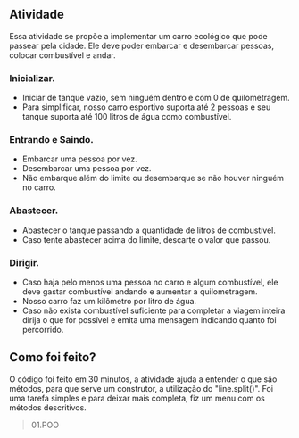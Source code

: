 ## Atividade

Essa atividade se propõe a implementar um carro ecológico que pode passear pela cidade. Ele deve poder embarcar e desembarcar pessoas, colocar combustível e andar.

### Inicializar. ###
- Iniciar de tanque vazio, sem ninguém dentro e com 0 de quilometragem.
- Para simplificar, nosso carro esportivo suporta até 2 pessoas e seu tanque suporta até 100 litros de água como combustível.
### Entrando e Saindo. ###
- Embarcar uma pessoa por vez.
- Desembarcar uma pessoa por vez.
- Não embarque além do limite ou desembarque se não houver ninguém no carro.
### Abastecer. ###
- Abastecer o tanque passando a quantidade de litros de combustível.
- Caso tente abastecer acima do limite, descarte o valor que passou.
### Dirigir. ###
- Caso haja pelo menos uma pessoa no carro e algum combustível, ele deve gastar combustível andando e aumentar a quilometragem.
- Nosso carro faz um kilômetro por litro de água.
- Caso não exista combustível suficiente para completar a viagem inteira dirija o que for possível e emita uma mensagem indicando quanto foi percorrido.

## Como foi feito?

O código foi feito em 30 minutos, a atividade ajuda a entender o que são métodos, para que serve um construtor, a utilização do "line.split()". Foi uma tarefa simples e para deixar mais completa, fiz um menu com os métodos descritivos.

> 01.POO

